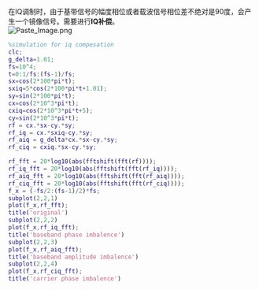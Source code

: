 
在IQ调制时，由于基带信号的幅度相位或者载波信号相位差不绝对是90度，会产生一个镜像信号。需要进行**IQ补偿**。   
![Paste_Image.png](http://upload-images.jianshu.io/upload_images/1667747-19a74b9bef1c94da.png?imageMogr2/auto-orient/strip%7CimageView2/2/w/1240)

``` matlab
%simulation for iq compesation
clc;
g_delta=1.01;
fs=10^4;
t=0:1/fs:(fs-1)/fs;
sx=cos(2*100*pi*t);
sxiq=5*cos(2*100*pi*t+1.01);
sy=sin(2*100*pi*t);
cx=cos(2*10^3*pi*t);
cxiq=cos(2*10^3*pi*t+5);
cy=sin(2*10^3*pi*t);
rf = cx.*sx-cy.*sy;
rf_iq = cx.*sxiq-cy.*sy;
rf_aiq = g_delta*cx.*sx-cy.*sy;
rf_ciq = cxiq.*sx-cy.*sy;

rf_fft = 20*log10(abs(fftshift(fft(rf))));
rf_iq_fft = 20*log10(abs(fftshift(fft(rf_iq))));
rf_aiq_fft = 20*log10(abs(fftshift(fft(rf_aiq))));
rf_ciq_fft = 20*log10(abs(fftshift(fft(rf_ciq))));
f_x = (-fs/2:(fs-1)/2)*fs;
subplot(2,2,1)
plot(f_x,rf_fft);
title('original')
subplot(2,2,2)
plot(f_x,rf_iq_fft);
title('baseband phase imbalence')
subplot(2,2,3)
plot(f_x,rf_aiq_fft);
title('baseband amplitude imbalence')
subplot(2,2,4)
plot(f_x,rf_ciq_fft);
title('carrier phase imbalence')
```
